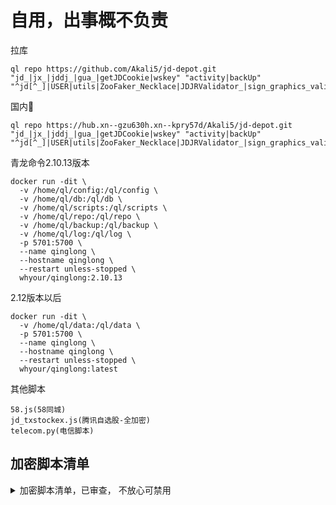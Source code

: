 # 自用，出事概不负责




拉库
```
ql repo https://github.com/Akali5/jd-depot.git "jd_|jx_|jddj_|gua_|getJDCookie|wskey" "activity|backUp" "^jd[^_]|USER|utils|ZooFaker_Necklace|JDJRValidator_|sign_graphics_validate|jddj_cookie|function|ql|magic|JDJR|sendNotify|depend|h5"
```

国内🐓
```
ql repo https://hub.xn--gzu630h.xn--kpry57d/Akali5/jd-depot.git "jd_|jx_|jddj_|gua_|getJDCookie|wskey" "activity|backUp" "^jd[^_]|USER|utils|ZooFaker_Necklace|JDJRValidator_|sign_graphics_validate|jddj_cookie|function|ql|magic|JDJR|sendNotify|depend|h5"

```


青龙命令2.10.13版本
```
docker run -dit \
  -v /home/ql/config:/ql/config \
  -v /home/ql/db:/ql/db \
  -v /home/ql/scripts:/ql/scripts \
  -v /home/ql/repo:/ql/repo \
  -v /home/ql/backup:/ql/backup \
  -v /home/ql/log:/ql/log \
  -p 5701:5700 \
  --name qinglong \
  --hostname qinglong \
  --restart unless-stopped \
  whyour/qinglong:2.10.13
```
2.12版本以后
```
docker run -dit \
  -v /home/ql/data:/ql/data \
  -p 5701:5700 \
  --name qinglong \
  --hostname qinglong \
  --restart unless-stopped \
  whyour/qinglong:latest
  ```
  
其他脚本
```
58.js(58同城)
jd_txstockex.js(腾讯自选股-全加密)
telecom.py(电信脚本)
```
  
  
  
  
  ## 加密脚本清单

<details>
<summary>加密脚本清单，已审查， 不放心可禁用</summary>
<pre><code>
jd_fans.js (粉丝互动，全加密)
jd_jxmc.js (京喜牧场，算法加密)
jd_cfd.js (京喜财富岛，算法加密)
jd_cfd_loop.js (京喜财富岛捡贝壳，算法加密)
jd_speed_sign.js (极速版签到，算法加密)
jd_speed_signred.js  (极速版红包，算法加密)
jd_19E_help.js (热爱奇旅互助版-部分加密)
jd_game.js (LZ店铺通用游戏任务-加密)
jd_speed_redpocke.js (京东极速版领红包-加密)
jd_wxSignRed.js(微信签到红包-加密)
jd_cjzdgf.js(CJ组队瓜分京豆-加密)
jd_zdjr.js(LZ组队瓜分京豆-加密)
jd_js_sign.js(极速版签到提现-加密)
jd_drawCenter.js(LZ刮刮乐抽奖通用活动-加密)
jd_jrsign.js(金融签到-加密)
jd_dailysign.js(京东日常签到-加密)
jd_jx_sign.js(京喜双签-加密)
jd_fcwb_help.js(发财挖宝助力-加密)
jd_wxFansInterActionActivity.js(粉丝互动通用活动-加密)
jd_wxUnPackingActivity.js(LZ让福袋飞通用活动)
jd_wxCartKoi.js (购物车锦鲤通用活动)
jd_wxCollectCard.js(集卡抽奖通用活动)
jd_wxCollectionActivity.js(取关商品)
jd_wxSecond.js (读秒拼手速)
jx_one2shopping.js(京喜一元兑好礼)
jx_sign_xd.js(京喜签到-喜豆)
jd_card.js (店铺开卡)
jd_carplay.js(头文字j)
jd_mf_new.js(京东魔方-全加密)
jd_txstockex.js(腾讯自选股-全加密)

开卡系列全部部分或全部加密 
</code></pre>
</details>

